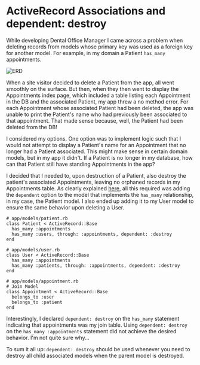 # ActiveRecord Associations and dependent: destroy

While developing Dental Office Manager I came across a problem when deleting records from models whose primary key was used as a foreign key for another model. For example, in my domain a Patient `has_many` appointments.

![ERD](https://imgur.com/cW6Z15j)

When a site visitor decided to delete a Patient from the app, all went smoothly on the surface. But then, when they then went to display the Appointments index page, which included a table listing each Appointment in the DB and the associated Patient, my app threw a no method error. For each Appointment whose associated Patient had been deleted, the app was unable to print the Patient's name who had previously been associated to that appointment. That made sense because, well, the Patient had been deleted from the DB!

I considered my options. One option was to implement logic such that I would not attempt to display a Patient's name for an Appointment that no longer had a Patient associated. This might make sense in certain domain models, but in my app it didn't. If a Patient is no longer in my database, how can that Patient still have standing Appointments in the app?

I decided that I needed to, upon destruction of a Patient, also destroy the patient's associated Appointments, leaving no orphaned records in my Appointments table. As clearly explained [here](http://guides.rubyonrails.org/association_basics.html#why-associations-questionmark), all this required was adding the `dependent` option to the model that implements the `has_many` relationship, in my case, the Patient model. I also ended up adding it to my User model to ensure the same behavior upon deleting a User.

```
# app/models/patient.rb
class Patient < ActiveRecord::Base
  has_many :appointments
  has_many :users, through: :appointments, dependent: :destroy
end
```

```
# app/models/user.rb
class User < ActiveRecord::Base
  has_many :appointments
  has_many :patients, through: :appointments, dependent: :destroy
end
```

```
# app/models/appointment.rb
# Join Model
class Appointment < ActiveRecord::Base
  belongs_to :user
  belongs_to :patient
end
```

Interestingly, I declared `dependent: destroy` on the `has_many` statement indicating that appointments was my join table. Using `dependent: destroy` on the `has_many :appointments` statement did not achieve the desired behavior. I'm not quite sure why...

To sum it all up: `dependent: destroy` should be used whenever you need to destroy all child associated models when the parent model is destroyed.
